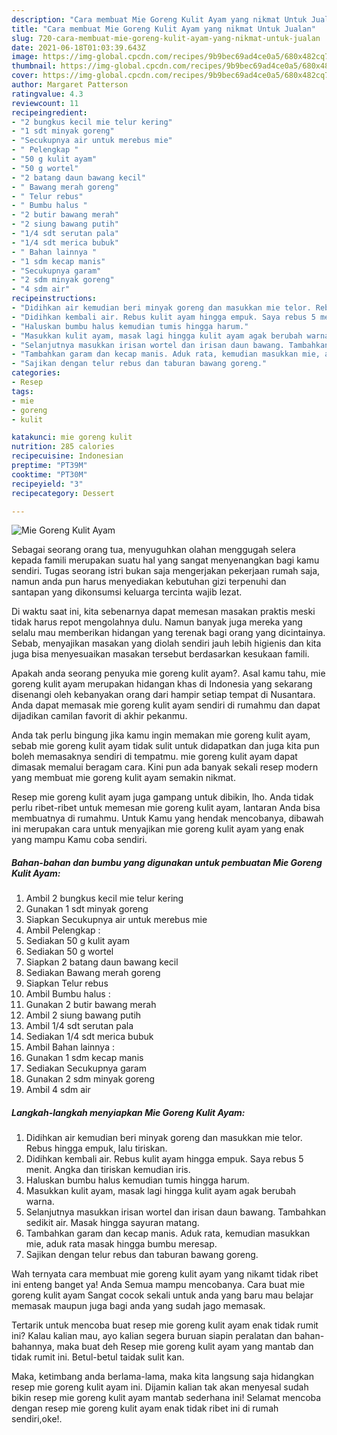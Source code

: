 ```yaml
---
description: "Cara membuat Mie Goreng Kulit Ayam yang nikmat Untuk Jualan"
title: "Cara membuat Mie Goreng Kulit Ayam yang nikmat Untuk Jualan"
slug: 720-cara-membuat-mie-goreng-kulit-ayam-yang-nikmat-untuk-jualan
date: 2021-06-18T01:03:39.643Z
image: https://img-global.cpcdn.com/recipes/9b9bec69ad4ce0a5/680x482cq70/mie-goreng-kulit-ayam-foto-resep-utama.jpg
thumbnail: https://img-global.cpcdn.com/recipes/9b9bec69ad4ce0a5/680x482cq70/mie-goreng-kulit-ayam-foto-resep-utama.jpg
cover: https://img-global.cpcdn.com/recipes/9b9bec69ad4ce0a5/680x482cq70/mie-goreng-kulit-ayam-foto-resep-utama.jpg
author: Margaret Patterson
ratingvalue: 4.3
reviewcount: 11
recipeingredient:
- "2 bungkus kecil mie telur kering"
- "1 sdt minyak goreng"
- "Secukupnya air untuk merebus mie"
- " Pelengkap "
- "50 g kulit ayam"
- "50 g wortel"
- "2 batang daun bawang kecil"
- " Bawang merah goreng"
- " Telur rebus"
- " Bumbu halus "
- "2 butir bawang merah"
- "2 siung bawang putih"
- "1/4 sdt serutan pala"
- "1/4 sdt merica bubuk"
- " Bahan lainnya "
- "1 sdm kecap manis"
- "Secukupnya garam"
- "2 sdm minyak goreng"
- "4 sdm air"
recipeinstructions:
- "Didihkan air kemudian beri minyak goreng dan masukkan mie telor. Rebus hingga empuk, lalu tiriskan."
- "Didihkan kembali air. Rebus kulit ayam hingga empuk. Saya rebus 5 menit. Angka dan tiriskan kemudian iris."
- "Haluskan bumbu halus kemudian tumis hingga harum."
- "Masukkan kulit ayam, masak lagi hingga kulit ayam agak berubah warna."
- "Selanjutnya masukkan irisan wortel dan irisan daun bawang. Tambahkan sedikit air. Masak hingga sayuran matang."
- "Tambahkan garam dan kecap manis. Aduk rata, kemudian masukkan mie, aduk rata masak hingga bumbu meresap."
- "Sajikan dengan telur rebus dan taburan bawang goreng."
categories:
- Resep
tags:
- mie
- goreng
- kulit

katakunci: mie goreng kulit 
nutrition: 285 calories
recipecuisine: Indonesian
preptime: "PT39M"
cooktime: "PT30M"
recipeyield: "3"
recipecategory: Dessert

---
```



![Mie Goreng Kulit Ayam](https://img-global.cpcdn.com/recipes/9b9bec69ad4ce0a5/680x482cq70/mie-goreng-kulit-ayam-foto-resep-utama.jpg)

Sebagai seorang orang tua, menyuguhkan olahan menggugah selera kepada famili merupakan suatu hal yang sangat menyenangkan bagi kamu sendiri. Tugas seorang istri bukan saja mengerjakan pekerjaan rumah saja, namun anda pun harus menyediakan kebutuhan gizi terpenuhi dan santapan yang dikonsumsi keluarga tercinta wajib lezat.

Di waktu  saat ini, kita sebenarnya dapat memesan masakan praktis meski tidak harus repot mengolahnya dulu. Namun banyak juga mereka yang selalu mau memberikan hidangan yang terenak bagi orang yang dicintainya. Sebab, menyajikan masakan yang diolah sendiri jauh lebih higienis dan kita juga bisa menyesuaikan masakan tersebut berdasarkan kesukaan famili. 



Apakah anda seorang penyuka mie goreng kulit ayam?. Asal kamu tahu, mie goreng kulit ayam merupakan hidangan khas di Indonesia yang sekarang disenangi oleh kebanyakan orang dari hampir setiap tempat di Nusantara. Anda dapat memasak mie goreng kulit ayam sendiri di rumahmu dan dapat dijadikan camilan favorit di akhir pekanmu.

Anda tak perlu bingung jika kamu ingin memakan mie goreng kulit ayam, sebab mie goreng kulit ayam tidak sulit untuk didapatkan dan juga kita pun boleh memasaknya sendiri di tempatmu. mie goreng kulit ayam dapat dimasak memalui beragam cara. Kini pun ada banyak sekali resep modern yang membuat mie goreng kulit ayam semakin nikmat.

Resep mie goreng kulit ayam juga gampang untuk dibikin, lho. Anda tidak perlu ribet-ribet untuk memesan mie goreng kulit ayam, lantaran Anda bisa membuatnya di rumahmu. Untuk Kamu yang hendak mencobanya, dibawah ini merupakan cara untuk menyajikan mie goreng kulit ayam yang enak yang mampu Kamu coba sendiri.

<!--inarticleads1-->

##### Bahan-bahan dan bumbu yang digunakan untuk pembuatan Mie Goreng Kulit Ayam:

1. Ambil 2 bungkus kecil mie telur kering
1. Gunakan 1 sdt minyak goreng
1. Siapkan Secukupnya air untuk merebus mie
1. Ambil  Pelengkap :
1. Sediakan 50 g kulit ayam
1. Sediakan 50 g wortel
1. Siapkan 2 batang daun bawang kecil
1. Sediakan  Bawang merah goreng
1. Siapkan  Telur rebus
1. Ambil  Bumbu halus :
1. Gunakan 2 butir bawang merah
1. Ambil 2 siung bawang putih
1. Ambil 1/4 sdt serutan pala
1. Sediakan 1/4 sdt merica bubuk
1. Ambil  Bahan lainnya :
1. Gunakan 1 sdm kecap manis
1. Sediakan Secukupnya garam
1. Gunakan 2 sdm minyak goreng
1. Ambil 4 sdm air




<!--inarticleads2-->

##### Langkah-langkah menyiapkan Mie Goreng Kulit Ayam:

1. Didihkan air kemudian beri minyak goreng dan masukkan mie telor. Rebus hingga empuk, lalu tiriskan.
1. Didihkan kembali air. Rebus kulit ayam hingga empuk. Saya rebus 5 menit. Angka dan tiriskan kemudian iris.
1. Haluskan bumbu halus kemudian tumis hingga harum.
1. Masukkan kulit ayam, masak lagi hingga kulit ayam agak berubah warna.
1. Selanjutnya masukkan irisan wortel dan irisan daun bawang. Tambahkan sedikit air. Masak hingga sayuran matang.
1. Tambahkan garam dan kecap manis. Aduk rata, kemudian masukkan mie, aduk rata masak hingga bumbu meresap.
1. Sajikan dengan telur rebus dan taburan bawang goreng.




Wah ternyata cara membuat mie goreng kulit ayam yang nikamt tidak ribet ini enteng banget ya! Anda Semua mampu mencobanya. Cara buat mie goreng kulit ayam Sangat cocok sekali untuk anda yang baru mau belajar memasak maupun juga bagi anda yang sudah jago memasak.

Tertarik untuk mencoba buat resep mie goreng kulit ayam enak tidak rumit ini? Kalau kalian mau, ayo kalian segera buruan siapin peralatan dan bahan-bahannya, maka buat deh Resep mie goreng kulit ayam yang mantab dan tidak rumit ini. Betul-betul taidak sulit kan. 

Maka, ketimbang anda berlama-lama, maka kita langsung saja hidangkan resep mie goreng kulit ayam ini. Dijamin kalian tak akan menyesal sudah bikin resep mie goreng kulit ayam mantab sederhana ini! Selamat mencoba dengan resep mie goreng kulit ayam enak tidak ribet ini di rumah sendiri,oke!.

